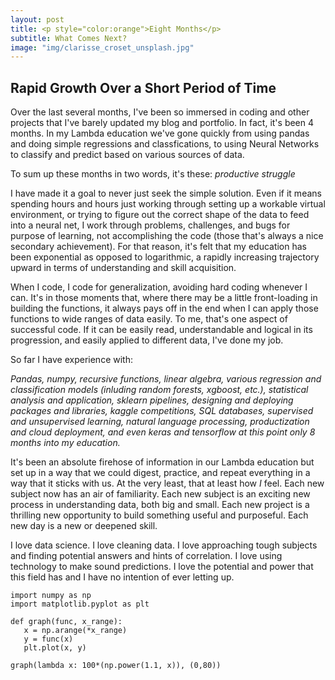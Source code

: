 ```yaml
---
layout: post
title: <p style="color:orange">Eight Months</p>
subtitle: What Comes Next?
image: "img/clarisse_croset_unsplash.jpg"
---
```


## Rapid Growth Over a Short Period of Time

Over the last several months, I've been so immersed in coding and other projects that I've barely updated my blog and portfolio. In fact, it's been 4 months. In my Lambda education we've gone quickly from using pandas and doing simple regressions and classfications, to using Neural Networks to classify and predict based on various sources of data. 

To sum up these months in two words, it's these: _productive struggle_

I have made it a goal to never just seek the simple solution. Even if it means spending hours and hours just working through setting up a workable virtual environment, or trying to figure out the correct shape of the data to feed into a neural net, I work through problems, challenges, and bugs for purpose of learning, not accomplishing the code (those that's always a nice secondary achievement). For that reason, it's felt that my education has been exponential as opposed to logarithmic, a rapidly increasing trajectory upward in terms of understanding and skill acquisition.

When I code, I code for generalization, avoiding hard coding whenever I can. It's in those moments that, where there may be a little front-loading in building the functions, it always pays off in the end when I can apply those functions to wide ranges of data easily. To me, that's one aspect of successful code. If it can be easily read, understandable and logical in its progression, and easily applied to different data, I've done my job. 

So far I have experience with:

_Pandas, numpy, recursive functions, linear algebra, various regression and classification models (inluding random forests, xgboost, etc.), statistical analysis and application, sklearn pipelines, designing and deploying packages and libraries, kaggle competitions, SQL databases, supervised and unsupervised learning, natural language processing, productization and cloud deployment, and even keras and tensorflow at this point only 8 months into my education._

It's been an absolute firehose of information in our Lambda education but set up in a way that we could digest, practice, and repeat everything in a way that it sticks with us. At the very least, that at least how _I_ feel. Each new subject now has an air of familiarity. Each new subject is an exciting new process in understanding data, both big and small. Each new project is a thrilling new opportunity to build something useful and purposeful. Each new day is a new or deepened skill. 

I love data science. I love cleaning data. I love approaching tough subjects and finding potential answers and hints of correlation. I love using technology to make sound predictions. I love the potential and power that this field has and I have no intention of ever letting up. 

```
import numpy as np
import matplotlib.pyplot as plt

def graph(func, x_range):
   x = np.arange(*x_range)
   y = func(x)
   plt.plot(x, y)

graph(lambda x: 100*(np.power(1.1, x)), (0,80))
```
